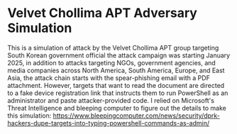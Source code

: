 # Velvet Chollima APT Adversary Simulation

This is a simulation of attack by the Velvet Chollima APT group targeting South Korean government official the attack campaign was starting January 2025, in addition to attacks targeting NGOs, government agencies, and media companies across North America, South America, Europe, and East Asia, the attack chain starts with the spear-phishing email with a PDF attachment. However, targets that want to read the document are directed to a fake device registration link that instructs them to run PowerShell as an administrator and paste attacker-provided code.
I relied on Microsoft's Threat Intelligence and bleeping computer to figure out the details to make this simulation: https://www.bleepingcomputer.com/news/security/dprk-hackers-dupe-targets-into-typing-powershell-commands-as-admin/

